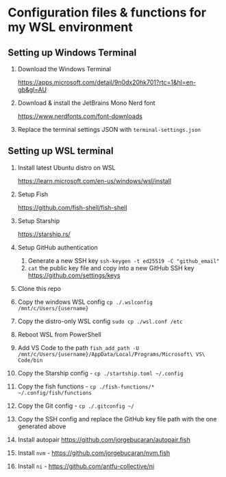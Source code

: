# Configuration files & functions for my WSL environment

## Setting up Windows Terminal

1. Download the Windows Terminal

   https://apps.microsoft.com/detail/9n0dx20hk701?rtc=1&hl=en-gb&gl=AU

2. Download & install the JetBrains Mono Nerd font

   https://www.nerdfonts.com/font-downloads

3. Replace the terminal settings JSON with `terminal-settings.json`

## Setting up WSL terminal

1. Install latest Ubuntu distro on WSL

   https://learn.microsoft.com/en-us/windows/wsl/install

2. Setup Fish

   https://github.com/fish-shell/fish-shell

3. Setup Starship

   https://starship.rs/

4. Setup GitHub authentication

   1. Generate a new SSH key `ssh-keygen -t ed25519 -C "github_email"`
   2. `cat` the public key file and copy into a new GitHub SSH key https://github.com/settings/keys

5. Clone this repo
6. Copy the windows WSL config `cp ./.wslconfig /mnt/c/Users/{username}`
7. Copy the distro-only WSL config `sudo cp ./wsl.conf /etc`
8. Reboot WSL from PowerShell
9. Add VS Code to the path `fish_add_path -U /mnt/c/Users/{username}/AppData/Local/Programs/Microsoft\ VS\ Code/bin`
10. Copy the Starship config - `cp ./startship.toml ~/.config`
11. Copy the fish functions - `cp ./fish-functions/* ~/.config/fish/functions`
12. Copy the Git config - `cp ./.gitconfig ~/`
13. Copy the SSH config and replace the GitHub key file path with the one generated above
14. Install autopair https://github.com/jorgebucaran/autopair.fish
15. Install `nvm` - https://github.com/jorgebucaran/nvm.fish
16. Install `ni` - https://github.com/antfu-collective/ni
